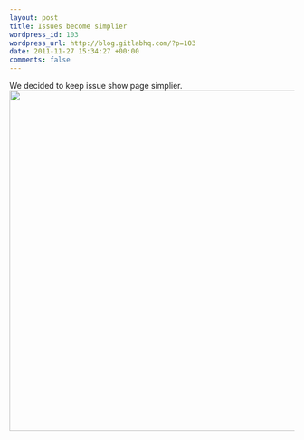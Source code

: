 ```yaml
--- 
layout: post
title: Issues become simplier
wordpress_id: 103
wordpress_url: http://blog.gitlabhq.com/?p=103
date: 2011-11-27 15:34:27 +00:00
comments: false
---
```

We decided to keep issue show page simplier.
<a href="http://blog.gitlabhq.com/wp-content/uploads/2011/11/issues_11.png"><img src="http://blog.gitlabhq.com/wp-content/uploads/2011/11/issues_11.png" alt="" title="issues_1" width="602"  class="aligncenter size-full wp-image-105" /></a>
